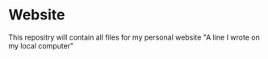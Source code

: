 # Website
This repositry will contain all files for my personal website
"A line I wrote on my local computer" 
